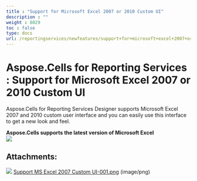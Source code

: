 ```yaml
---
title : "Support for Microsoft Excel 2007 or 2010 Custom UI" 
description : "" 
weight : 8029 
toc : false
type: docs
url: /reportingservices/newfeatures/support+for+microsoft+excel+2007+or+2010+custom+ui/
---
```


# Aspose.Cells for Reporting Services : Support for Microsoft Excel 2007 or 2010 Custom UI


Aspose.Cells for Reporting Services Designer supports Microsoft Excel 2007 and 2010 custom user interface and you can easily use this interface to get a new look and feel.

**Aspose.Cells supports the latest version of Microsoft Excel**  
![](https://docs2.aspose.com/cells/reportingservices/attachments/6094919/6193422.png)

## Attachments:

![](https://docs2.aspose.com/cells/reportingservices/images/icons/bullet_blue.gif) [Support MS Excel 2007 Custom UI-001.png](https://docs2.aspose.com/cells/reportingservices/attachments/6094919/6193422.png) (image/png)  

